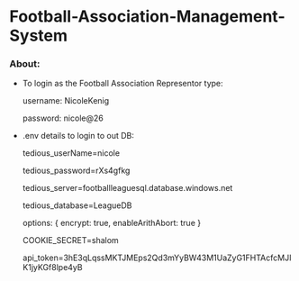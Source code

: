 # Football-Association-Management-System
 

### About:
* To login as the Football Association Representor type:
  
  username: NicoleKenig
  
  password: nicole@26

* .env details to login to out DB:
  
  tedious_userName=nicole

  tedious_password=rXs4gfkg 

  tedious_server=footballleaguesql.database.windows.net

  tedious_database=LeagueDB

  options: {
      encrypt: true,
      enableArithAbort: true
    }

    COOKIE_SECRET=shalom

    api_token=3hE3qLqssMKTJMEps2Qd3mYyBW43M1UaZyG1FHTAcfcMJIK1jyKGf8lpe4yB
